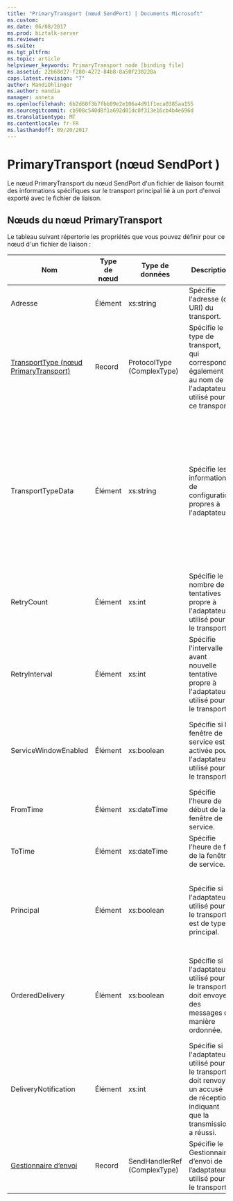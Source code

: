 ```yaml
---
title: "PrimaryTransport (nœud SendPort) | Documents Microsoft"
ms.custom: 
ms.date: 06/08/2017
ms.prod: biztalk-server
ms.reviewer: 
ms.suite: 
ms.tgt_pltfrm: 
ms.topic: article
helpviewer_keywords: PrimaryTransport node [binding file]
ms.assetid: 22b68d27-f280-4272-84b8-8a50f230228a
caps.latest.revision: "7"
author: MandiOhlinger
ms.author: mandia
manager: anneta
ms.openlocfilehash: 6b2d60f3b7fbb09e2e106a4d91f1eca0385aa155
ms.sourcegitcommit: cb908c540d8f1a692d01dc8f313e16cb4b4e696d
ms.translationtype: MT
ms.contentlocale: fr-FR
ms.lasthandoff: 09/20/2017
---
```

# <a name="primarytransport-sendport-node"></a>PrimaryTransport (nœud SendPort )
Le nœud PrimaryTransport du nœud SendPort d'un fichier de liaison fournit des informations spécifiques sur le transport principal lié à un port d'envoi exporté avec le fichier de liaison.  
  
## <a name="nodes-in-the-primarytransport-node"></a>Nœuds du nœud PrimaryTransport  
 Le tableau suivant répertorie les propriétés que vous pouvez définir pour ce nœud d'un fichier de liaison :  
  
|**Nom**|**Type de nœud**|**Type de données**|**Description**|**Restrictions**|**Commentaires**|  
|--------------|-------------------|-------------------|---------------------|----------------------|------------------|  
|Adresse|Élément|xs:string|Spécifie l'adresse (ou URI) du transport.|Facultatif|Valeur par défaut : vide|  
|[TransportType (nœud PrimaryTransport)](../core/transporttype-primarytransport-node.md)|Record|ProtocolType (ComplexType)|Spécifie le type de transport, qui correspond également au nom de l'adaptateur utilisé pour ce transport.|Facultatif|Valeur par défaut : Aucun|  
|TransportTypeData|Élément|xs:string|Spécifie les informations de configuration propres à l'adaptateur.|Facultatif|Valeur par défaut : vide<br /><br /> Consultez [propriétés de Configuration des adaptateurs BizTalk intégrés](../core/configuration-properties-for-integrated-biztalk-adapters.md) pour l’adaptateur spécifique d’informations sur les propriétés qui peuvent être stockées dans cette chaîne.|  
|RetryCount|Élément|xs:int|Spécifie le nombre de tentatives propre à l'adaptateur utilisé pour le transport.|Requis|Valeur par défaut : Aucun|  
|RetryInterval|Élément|xs:int|Spécifie l'intervalle avant nouvelle tentative propre à l'adaptateur utilisé pour le transport.|Requis|Valeur par défaut : Aucun|  
|ServiceWindowEnabled|Élément|xs:boolean|Spécifie si la fenêtre de service est activée pour l'adaptateur utilisé pour le transport.|Requis|Valeur par défaut : Aucun<br /><br /> La valeur **true** si la fenêtre de service est activée, sinon la valeur **false**.|  
|FromTime|Élément|xs:dateTime|Spécifie l'heure de début de la fenêtre de service.|Requis|Valeur par défaut : Aucun|  
|ToTime|Élément|xs:dateTime|Spécifie l’heure de fin de la fenêtre de service.|Requis|Valeur par défaut : Aucun|  
|Principal|Élément|xs:boolean|Spécifie si l'adaptateur utilisé pour le transport est de type principal.|Requis|Valeur par défaut : Aucun<br /><br /> La valeur **true** si l’adaptateur utilisé pour le transport est principal, sinon la valeur **false**.|  
|OrderedDelivery|Élément|xs:boolean|Spécifie si l'adaptateur utilisé pour le transport doit envoyer des messages de manière ordonnée.|Requis|Valeur par défaut : Aucun<br /><br /> La valeur **true** si le transport doit envoyer des messages dans l’ordre, sinon la valeur **false**.|  
|DeliveryNotification|Élément|xs:int|Spécifie si l'adaptateur utilisé pour le transport doit renvoyer un accusé de réception indiquant que la transmission a réussi.|Requis|Valeur par défaut : Aucun<br /><br /> La valeur **true** pour les notifications de remise, sinon la valeur **false**.|  
|[Gestionnaire d’envoi](../core/sendhandler-primarytransport-node.md)|Record|SendHandlerRef (ComplexType)|Spécifie le Gestionnaire d’envoi de l’adaptateur utilisé pour le transport.|Requis|Valeur par défaut : Aucun|